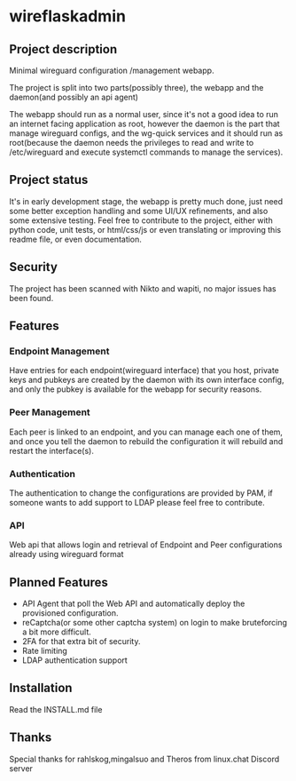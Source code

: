 # wireflaskadmin
## Project description
Minimal wireguard configuration /management webapp.

The project is split into two parts(possibly three), the webapp and the daemon(and possibly an api agent)

The webapp should run as a normal user, since it's not a good idea to run an internet facing application as root, however the daemon is the part that manage wireguard configs, and the wg-quick services and it should run as root(because the daemon needs the privileges to read and write to /etc/wireguard and execute systemctl commands to manage the services).
## Project status
It's in early development stage, the webapp is pretty much done, just need some better exception handling and some UI/UX refinements, and also some extensive testing.
Feel free to contribute to the project, either with python code, unit tests, or html/css/js or even translating or improving this readme file, or even documentation.
## Security
The project has been scanned with Nikto and wapiti, no major issues has been found.
## Features
### Endpoint Management
Have entries for each endpoint(wireguard interface) that you host, private keys and pubkeys are created by the daemon with its own interface config, and only the pubkey is available for the webapp for security reasons.
### Peer Management
Each peer is linked to an endpoint, and you can manage each one of them, and once you tell the daemon to rebuild the configuration it will rebuild and restart the interface(s).
### Authentication
The authentication to change the configurations are provided by PAM, if someone wants to add support to LDAP please feel free to contribute.
### API
Web api that allows login and retrieval of Endpoint and Peer configurations already using wireguard format 
## Planned Features
- API Agent that poll the Web API and automatically deploy the provisioned configuration.
- reCaptcha(or some other captcha system) on login to make bruteforcing a bit more difficult.
- 2FA for that extra bit of security.
- Rate limiting
- LDAP authentication support
## Installation 
Read the INSTALL.md file
## Thanks
Special thanks for rahlskog,mingalsuo and Theros from linux.chat Discord server
